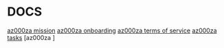 # DOCS


[az000za mission]()
[az000za onboarding]()
[az000za terms of service]()
[az000za tasks]()
[az000za ]
